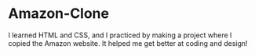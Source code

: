 # Amazon-Clone
I learned HTML and CSS, and I practiced by making a project where I copied the Amazon website. It helped me get better at coding and design!

